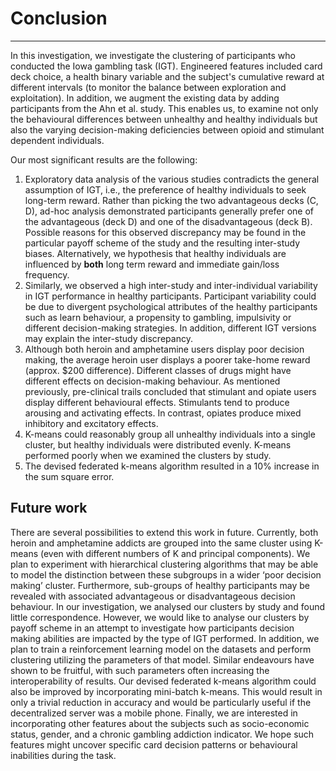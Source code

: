 # Conclusion 
---
In this investigation, we investigate the clustering of participants who conducted the Iowa gambling task (IGT). Engineered features included card deck choice, a health binary variable and the subject's cumulative reward at different intervals (to monitor the balance between exploration and exploitation). In addition, we augment the existing data by adding participants from the Ahn et al. study. This enables us, to examine not only the behavioural differences between unhealthy and healthy individuals but also the varying decision-making deficiencies between opioid and stimulant dependent individuals.  

Our most significant results are the following: 
1. Exploratory data analysis of the various studies contradicts the general assumption of IGT, i.e., the preference of healthy individuals to seek long-term reward. Rather than picking the two advantageous decks (C, D), ad-hoc analysis demonstrated participants generally prefer one of the advantageous (deck D) and one of the disadvantageous (deck B). Possible reasons for this observed discrepancy may be found in the particular payoff scheme of the study and the resulting inter-study biases. Alternatively, we hypothesis that healthy individuals are influenced by **both** long term reward and immediate gain/loss frequency.
2. Similarly, we observed a high inter-study and inter-individual variability in IGT performance in healthy participants. Participant variability could be due to divergent psychological attributes of the healthy participants such as learn behaviour, a propensity to gambling, impulsivity or different decision-making strategies. In addition, different IGT versions may explain the inter-study discrepancy. 
3. Although both heroin and amphetamine users display poor decision making, the average heroin user displays a poorer take-home reward (approx. $200 difference).  Different classes of drugs might have different effects on decision-making behaviour. As mentioned previously,  pre-clinical trails concluded that stimulant and opiate users display different behavioural effects. Stimulants tend to produce arousing and activating effects. In contrast, opiates produce mixed inhibitory and excitatory effects.
3. K-means could reasonably group all unhealthy individuals into a single cluster, but healthy individuals were distributed evenly. K-means performed poorly when we examined the clusters by study. 
4. The devised federated k-means algorithm resulted in a 10% increase in the sum square error.

## Future work
There are several possibilities to extend this work in future. Currently, both heroin and amphetamine addicts are grouped into the same cluster using K-means (even with different numbers of K and principal components).  We plan to experiment with hierarchical clustering algorithms that may be able to model the distinction between these subgroups in a wider ‘poor decision making’ cluster. Furthermore, sub-groups of healthy participants may be revealed with associated advantageous or disadvantageous decision behaviour. In our investigation, we analysed our clusters by study and found little correspondence. However, we would like to analyse our clusters by payoff scheme in an attempt to investigate how participants decision making abilities are impacted by the type of IGT performed. 
In addition, we plan to train a reinforcement learning model on the datasets and perform clustering utilizing the parameters of that model.  Similar endeavours have shown to be fruitful, with such parameters often increasing the interoperability of results. Our devised federated k-means algorithm could also be improved by incorporating mini-batch k-means. This would result in only a trivial reduction in accuracy and would be particularly useful if the decentralized server was a mobile phone. Finally, we are interested in incorporating other features about the subjects such as socio-economic status,  gender, and a chronic gambling addiction indicator. We hope such features might uncover specific card decision patterns or behavioural inabilities during the task.
